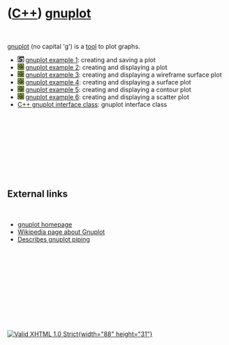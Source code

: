 



 

 

 

 

 

([C++](Cpp.htm)) [gnuplot](CppGnuplot.htm)
==========================================

 

[gnuplot](CppGnuplot.htm) (no capital 'g') is a [tool](Tools.htm) to
plot graphs.

-   ![STL](PicStl.png) [gnuplot example 1](CppGnuplotExample1.htm):
    creating and saving a plot
-   ![Qt](PicQt.png) [gnuplot example 2](CppGnuplotExample2.htm):
    creating and displaying a plot
-   ![Qt](PicQt.png) [gnuplot example 3](CppGnuplotExample3.htm):
    creating and displaying a wireframe surface plot
-   ![Qt](PicQt.png) [gnuplot example 4](CppGnuplotExample4.htm):
    creating and displaying a surface plot
-   ![Qt](PicQt.png) [gnuplot example 5](CppGnuplotExample5.htm):
    creating and displaying a contour plot
-   ![Qt](PicQt.png) [gnuplot example 6](CppGnuplotExample6.htm):
    creating and displaying a scatter plot
-   [C++ gnuplot interface class](CppGnuplotInterface.htm): gnuplot
    interface class

 

 

 

 

 

External links
--------------

 

-   [gnuplot homepage](http://www.gnuplot.info)
-   [Wikipedia page about Gnuplot](http://en.wikipedia.org/wiki/Gnuplot)
-   [Describes gnuplot
    piping](http://www.physics.drexel.edu/~valliere/PHYS305/basic_graphics/basic_graphics.html)

 

 

 

 

 





 

[![Valid XHTML 1.0 Strict](valid-xhtml10.png){width="88"
height="31"}](http://validator.w3.org/check?uri=referer)
